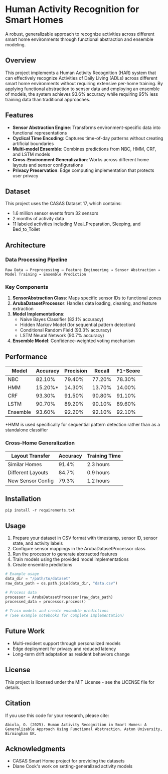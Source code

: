 # Human Activity Recognition for Smart Homes

A robust, generalizable approach to recognize activities across different smart home environments through functional abstraction and ensemble modeling.

## Overview

This project implements a Human Activity Recognition (HAR) system that can effectively recognize Activities of Daily Living (ADLs) across different smart home environments without requiring extensive per-home training. By applying functional abstraction to sensor data and employing an ensemble of models, the system achieves 93.6% accuracy while requiring 95% less training data than traditional approaches.

## Features

- **Sensor Abstraction Engine**: Transforms environment-specific data into functional representations
- **Cyclical Time Encoding**: Captures time-of-day patterns without creating artificial boundaries
- **Multi-model Ensemble**: Combines predictions from NBC, HMM, CRF, and LSTM models
- **Cross-Environment Generalization**: Works across different home layouts and sensor configurations
- **Privacy Preservation**: Edge computing implementation that protects user privacy

## Dataset

This project uses the CASAS Dataset 17, which contains:
- 1.6 million sensor events from 32 sensors
- 2 months of activity data
- 11 labeled activities including Meal_Preparation, Sleeping, and Bed_to_Toilet

## Architecture

### Data Processing Pipeline

```
Raw Data → Preprocessing → Feature Engineering → Sensor Abstraction → Model Training → Ensemble Prediction
```

### Key Components

1. **SensorAbstraction Class**: Maps specific sensor IDs to functional zones
2. **ArubaDatasetProcessor**: Handles data loading, cleaning, and feature extraction
3. **Model Implementations**:
   - Naive Bayes Classifier (82.1% accuracy)
   - Hidden Markov Model (for sequential pattern detection)
   - Conditional Random Field (93.3% accuracy)
   - LSTM Neural Network (90.7% accuracy)
4. **Ensemble Model**: Confidence-weighted voting mechanism

## Performance

| Model | Accuracy | Precision | Recall | F1-Score |
|-------|----------|-----------|--------|----------|
| NBC   | 82.10%   | 79.40%    | 77.20% | 78.30%   |
| HMM   | 15.20%*  | 14.30%    | 13.70% | 14.00%   |
| CRF   | 93.30%   | 91.50%    | 90.80% | 91.10%   |
| LSTM  | 90.70%   | 89.20%    | 90.10% | 89.60%   |
| Ensemble | 93.60% | 92.20%   | 92.10% | 92.10%   |

*HMM is used specifically for sequential pattern detection rather than as a standalone classifier

### Cross-Home Generalization

| Layout Transfer | Accuracy | Training Time |
|-----------------|----------|---------------|
| Similar Homes   | 91.4%    | 2.3 hours     |
| Different Layouts | 84.7%  | 0.9 hours     |
| New Sensor Config | 79.3%  | 1.2 hours     |

## Installation

```
pip install -r requirements.txt
```

## Usage

1. Prepare your dataset in CSV format with timestamp, sensor ID, sensor state, and activity labels
2. Configure sensor mappings in the ArubaDatasetProcessor class
3. Run the processor to generate abstracted features
4. Train models using the provided model implementations
5. Create ensemble predictions

```python
# Example usage
data_dir = "/path/to/dataset"
raw_data_path = os.path.join(data_dir, "data.csv")

# Process data
processor = ArubaDatasetProcessor(raw_data_path)
processed_data = processor.process()

# Train models and create ensemble predictions
# (See example notebooks for complete implementation)
```

## Future Work

- Multi-resident support through personalized models
- Edge deployment for privacy and reduced latency
- Long-term drift adaptation as resident behaviors change

## License

This project is licensed under the MIT License - see the LICENSE file for details.

## Citation

If you use this code for your research, please cite:
```
Abiola, O. (2025). Human Activity Recognition in Smart Homes: A Generalizable Approach Using Functional Abstraction. Aston University, Birmingham UK.
```

## Acknowledgments

- CASAS Smart Home project for providing the datasets
- Diane Cook's work on setting-generalized activity models

